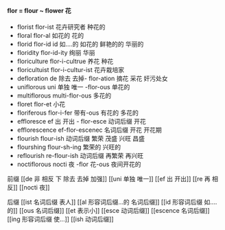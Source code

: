#### flor = flour ~ flower 花

- florist flor-ist 花卉研究者 种花的
- floral flor-al 如花的 花的
- florid flor-id id 如....的 如花的 鲜艳的的 华丽的
- floridity flor-id-ity 绚丽 华丽
- floriculture flor-i-cultrue 养花 种花 
- floricultuist flor-i-cultur-ist 花卉栽培家
- defloration  de 除去 去掉- flor-ation  摘花 采花 奸污处女
- uniflorous uni 单独 唯一 -flor-ous  单花的
- multiflorous multi-flor-ous 多花的 
- floret  flor-et 小花
- floriferous flor-i-fer 带有-ous 有花的  多花的
- effloresce ef 出 开出 - flor-esce 动词后缀 开花
- efflorescence ef-flor-escenec 名词后缀 开花 开花期
- flourish flour-ish 动词后缀 繁荣 茂盛 兴旺 昌盛
- flourshing flour-sh-ing  繁荣的  兴旺的
- reflourish re-flour-ish 动词后缀  再繁荣 再兴旺
- noctiflorous nocti 夜 -flor 花-ous 夜间开花的


前缀
[[de   非 相反 下 除去 去掉 加强]]
[[uni 单独 唯一]]
[[ef 出 开出]]
[[re  再  相反]]
[[nocti 夜]]

后缀
[[ist  名词后缀 表人]]
[[al 形容词后缀...的 名词后缀]]
[[id 形容词后缀 如....的]]
[[ous 名词后缀]]
[[et 表示小]]
[[esce 动词后缀]]
[[escence 名词后缀]]
[[ing 形容词后缀  使...]]
[[ish 动词后缀]]